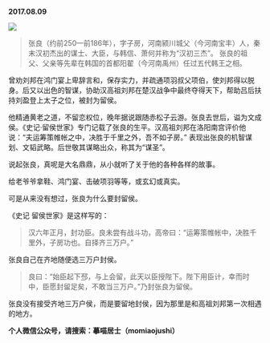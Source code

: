 
          
**2017.08.09**

![](http://wx3.sinaimg.cn/large/627d9660ly1fid1sb2vvxj20ue0n4n5z.jpg)

>张良（约前250—前186年），字子房，河南颍川城父（今河南宝丰）人，秦末汉初杰出的谋士、大臣，与韩信、萧何并称为“汉初三杰”。
张良的祖父、父亲等先辈在韩国的首都阳翟（今河南禹州）任过五代韩王之相。

曾劝刘邦在鸿门宴上卑辞言和，保存实力，并疏通项羽叔父项伯，使刘邦得以脱身。后又以出色的智谋，协助汉高祖刘邦在楚汉战争中最终夺得天下，帮助吕后扶持刘盈登上太子之位，被封为留侯。

他精通黄老之道，不留恋权位，晚年据说跟随赤松子云游。张良去世后，谥为文成侯。《史记·留侯世家》专门记载了张良的生平。汉高祖刘邦在洛阳南宫评价他说：“夫运筹策帷帐之中，决胜于千里之外，吾不如子房。” 表现出张良的机智谋划、文韬武略。后世敬其谋略出众，称其为“谋圣”。



说起张良，真呢是大名鼎鼎，从小就听了关于他的各种各样的故事。

给老爷爷拿鞋、鸿门宴、击破项羽等等，或玄幻或真实。

可是从来没有想过，张良为什么要封留侯。

《史记 留侯世家》是这样写的：
>汉六年正月，封功臣。良未尝有战斗功，高帝曰：“运筹策帷帐中，决胜千里外，子房功也。自择齐三万户。”



张良自己在齐地随便选三万户封侯。
>良曰：“始臣起下邳，与上会留，此天以臣授陛下。陛下用臣计，幸而时中，臣愿封留足矣，不敢当三万户。”乃封张良为留侯。



张良没有接受齐地三万户侯，而是要留地封侯，因为那里是和高祖刘邦第一次相遇的地方。


**个人微信公众号，请搜索：摹喵居士（momiaojushi）**

        